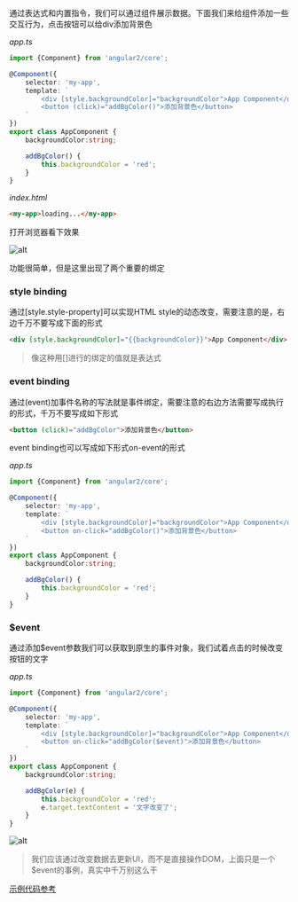 通过表达式和内置指令，我们可以通过组件展示数据。下面我们来给组件添加一些交互行为，点击按钮可以给div添加背景色

*app.ts*

```typescript
import {Component} from 'angular2/core';

@Component({
    selector: 'my-app',
    template: `
        <div [style.backgroundColor]="backgroundColor">App Component</div>
        <button (click)="addBgColor()">添加背景色</button>
    `
})
export class AppComponent {
    backgroundColor:string;

    addBgColor() {
        this.backgroundColor = 'red';
    }
}
```

*index.html*

```html
<my-app>loading...</my-app>
```

打开浏览器看下效果

![alt](images/component_interactive/1.gif)

功能很简单，但是这里出现了两个重要的绑定

### style binding
通过[style.style-property]可以实现HTML style的动态改变，需要注意的是，右边千万不要写成下面的形式

```html
<div [style.backgroundColor]="{{backgroundColor}}">App Component</div>
```
> 像这种用[]进行的绑定的值就是表达式

### event binding
通过(event)加事件名称的写法就是事件绑定，需要注意的右边方法需要写成执行的形式，千万不要写成如下形式

```html
<button (click)="addBgColor">添加背景色</button>
```

event binding也可以写成如下形式on-event的形式

*app.ts*

```typescript
import {Component} from 'angular2/core';

@Component({
    selector: 'my-app',
    template: `
        <div [style.backgroundColor]="backgroundColor">App Component</div>
        <button on-click="addBgColor()">添加背景色</button>
    `
})
export class AppComponent {
    backgroundColor:string;

    addBgColor() {
        this.backgroundColor = 'red';
    }
}
```

### $event
通过添加$event参数我们可以获取到原生的事件对象，我们试着点击的时候改变按钮的文字

*app.ts*

```typescript
import {Component} from 'angular2/core';

@Component({
    selector: 'my-app',
    template: `
        <div [style.backgroundColor]="backgroundColor">App Component</div>
        <button on-click="addBgColor($event)">添加背景色</button>
    `
})
export class AppComponent {
    backgroundColor:string;

    addBgColor(e) {
        this.backgroundColor = 'red';
        e.target.textContent = '文字改变了';
    }
}
```

![alt](images/component_interactive/2.gif)

> 我们应该通过改变数据去更新UI，而不是直接操作DOM，上面只是一个$event的事例，真实中千万别这么干

[示例代码参考](https://github.com/yuyang041060120/yuyang041060120.github.io/tree/master/angular2/code/component_interactive)